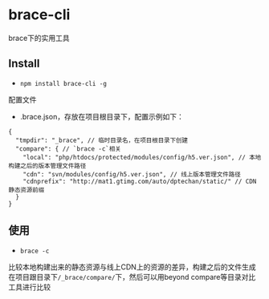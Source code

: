 brace-cli
======

brace下的实用工具

Install
-------
* `npm install brace-cli -g`

配置文件
* .brace.json，存放在项目根目录下，配置示例如下：
```
{
  "tmpdir": "_brace", // 临时目录名，在项目根目录下创建
  "compare": { // `brace -c`相关
    "local": "php/htdocs/protected/modules/config/h5.ver.json", // 本地构建之后的版本管理文件路径
    "cdn": "svn/modules/config/h5.ver.json", // 线上版本管理文件路径
    "cdnprefix": "http://mat1.gtimg.com/auto/dptechan/static/" // CDN静态资源前缀
  }
}
```

使用
------
* `brace -c`

比较本地构建出来的静态资源与线上CDN上的资源的差异，构建之后的文件生成在项目跟目录下`/_brace/compare/`下，然后可以用beyond compare等目录对比工具进行比较
